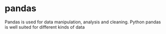 # pandas
Pandas is used for data manipulation, analysis and cleaning. Python pandas is well suited for different kinds of data
